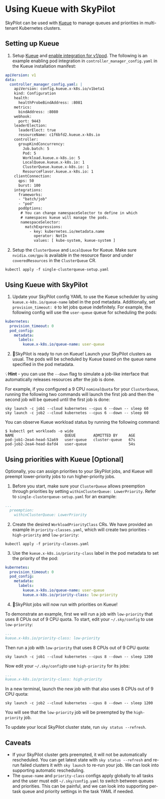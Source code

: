 # Using Kueue with SkyPilot

SkyPilot can be used with [Kueue](https://kueue.sigs.k8s.io/) to manage queues and priorities in multi-tenant Kubernetes clusters. 

## Setting up Kueue

1. Setup [Kueue](https://kueue.sigs.k8s.io/docs/installation/) and [enable integration for v1/pod](https://kueue.sigs.k8s.io/docs/tasks/run/plain_pods/#before-you-begin). The following is an example enabling pod integration in `controller_manager_config.yaml` in the Kueue installation manifest:

```yaml
apiVersion: v1
data:
  controller_manager_config.yaml: |
    apiVersion: config.kueue.x-k8s.io/v1beta1
    kind: Configuration
    health:
      healthProbeBindAddress: :8081
    metrics:
      bindAddress: :8080
    webhook:
      port: 9443
    leaderElection:
      leaderElect: true
      resourceName: c1f6bfd2.kueue.x-k8s.io
    controller:
      groupKindConcurrency:
        Job.batch: 5
        Pod: 5
        Workload.kueue.x-k8s.io: 5
        LocalQueue.kueue.x-k8s.io: 1
        ClusterQueue.kueue.x-k8s.io: 1
        ResourceFlavor.kueue.x-k8s.io: 1
    clientConnection:
      qps: 50
      burst: 100
    integrations:
      frameworks:
      - "batch/job"
      - "pod"
      podOptions:
       # You can change namespaceSelector to define in which 
       # namespaces kueue will manage the pods.
       namespaceSelector:
         matchExpressions:
           - key: kubernetes.io/metadata.name
             operator: NotIn
             values: [ kube-system, kueue-system ]
```
2. Setup the `ClusterQueue` and `LocalQueue` for Kueue. Make sure `nvidia.com/gpu` is available in the resource flavor and under `coveredResources` in the `ClusterQueue` CR.
```console
kubectl apply -f single-clusterqueue-setup.yaml
```

## Using Kueue with SkyPilot

1. Update your SkyPilot config YAML to use the Kueue scheduler by using `kueue.x-k8s.io/queue-name` label in the pod metadata. Additionally, set `provision_timeout: 0` to let jobs queue indefinitely. For example, the following config will use the `user-queue` queue for scheduling the pods:
```yaml
kubernetes:
  provision_timeout: 0
  pod_config:
    metadata:
      labels:
        kueue.x-k8s.io/queue-name: user-queue
```

2. 🎉SkyPilot is ready to run on Kueue! Launch your SkyPilot clusters as usual. The pods will be scheduled by Kueue based on the queue name specified in the pod metadata.

💡**Hint** - you can use the `--down` flag to simulate a job-like interface that automatically releases resources after the job is done.

For example, if you configured a 9 CPU `nominalQuota` for your `ClusterQueue`, running the following two commands will launch the first job 
and then the second job will be queued until the first job is done:
```console
sky launch -c job1 --cloud kubernetes --cpus 6 --down -- sleep 60
sky launch -c job2 --cloud kubernetes --cpus 6 --down -- sleep 60
```

You can observe Kueue workload status by running the following command:
```console
$ kubectl get workloads -o wide
NAME                       QUEUE        ADMITTED BY     AGE
pod-job1-2ea4-head-52a69   user-queue   cluster-queue   67s
pod-job2-2ea4-head-8afd4   user-queue                   54s
```

## Using priorities with Kueue [Optional]

Optionally, you can assign priorities to your SkyPilot jobs, and Kueue will preempt lower-priority jobs to run higher-priority jobs.

1. Before you start, make sure your `ClusterQueue` allows preemption through priorities by setting `withinClusterQueue: LowerPriority`. Refer to `single-clusterqueue-setup.yaml` for an example:
```yaml
...
  preemption:
    withinClusterQueue: LowerPriority
```

2. Create the desired `WorkloadPriorityClass` CRs. We have provided an example in `priority-classes.yaml`, which will create two priorities - `high-priority` and `low-priority`:
```console
kubectl apply -f priority-classes.yaml
```

3. Use the `kueue.x-k8s.io/priority-class` label in the pod metadata to set the priority of the pod:
```yaml
kubernetes:
  provision_timeout: 0
  pod_config:
    metadata:
      labels:
        kueue.x-k8s.io/queue-name: user-queue
        kueue.x-k8s.io/priority-class: low-priority 
```

4. 🎉SkyPilot jobs will now run with priorities on Kueue!

To demonstrate an example, first we will run a job with `low-priority` that uses 8 CPUs out of 9 CPU quota. To start, edit your `~/.sky/config` to use `low-priority`:
```yaml
...
kueue.x-k8s.io/priority-class: low-priority 
```

Then run a job with `low-priority` that uses 8 CPUs out of 9 CPU quota:
```console
sky launch -c job1 --cloud kubernetes --cpus 8 --down -- sleep 1200
```

Now edit your `~/.sky/config`to use `high-priority` for its jobs:
```yaml
...
kueue.x-k8s.io/priority-class: high-priority 
```

In a new terminal, launch the new job with that also uses 8 CPUs out of 9 CPU quota:
```console
sky launch -c job2 --cloud kubernetes --cpus 8 --down -- sleep 1200
```

You will see that the `low-priority` job will be preempted by the `high-priority` job.

To update your local SkyPilot cluster state, run `sky status --refresh`.

## Caveats
* If your SkyPilot cluster gets preempted, it will not be automatically rescheduled. You can get latest state with `sky status --refresh` and re-run failed clusters it with `sky launch` to re-run your job. We can look into supporting automatic rescheduling.
* The `queue-name` and `priority-class` configs apply globally to all tasks and the user must edit `~/.sky/config.yaml` to switch between queues and priorities. This can be painful, and we can look into supporting per-task queue and priority settings in the task YAML if needed.